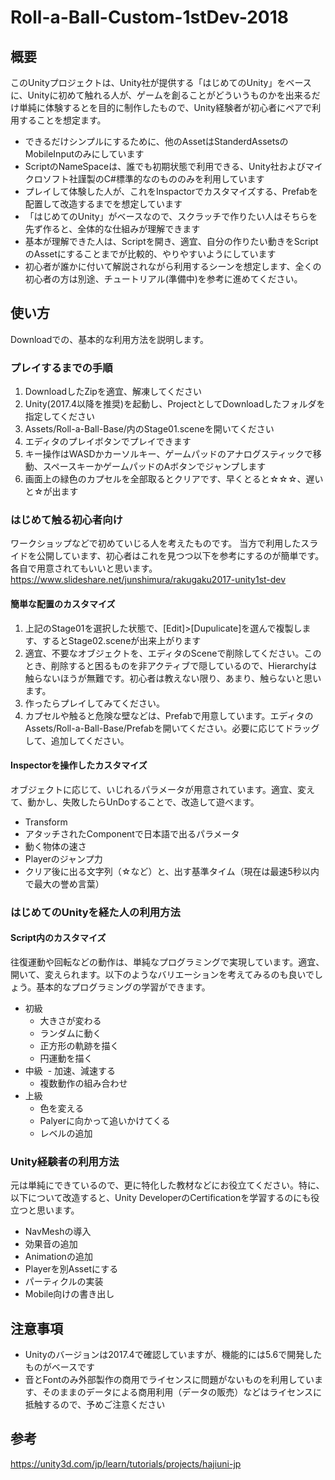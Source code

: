 # Roll-a-Ball-Custom-1stDev-2018
## 概要
このUnityプロジェクトは、Unity社が提供する「はじめてのUnity」をベースに、Unityに初めて触れる人が、ゲームを創ることがどういうものかを出来るだけ単純に体験するとを目的に制作したもので、Unity経験者が初心者にペアで利用することを想定ます。

- できるだけシンプルにするために、他のAssetはStanderdAssetsのMobileInputのみにしています
- ScriptのNameSpaceは、誰でも初期状態で利用できる、Unity社およびマイクロソフト社謹製のC#標準的なのもののみを利用しています
- プレイして体験した人が、これをInspactorでカスタマイズする、Prefabを配置して改造するまでを想定しています
- 「はじめてのUnity」がベースなので、スクラッチで作りたい人はそちらを先ず作ると、全体的な仕組みが理解できます
- 基本が理解できた人は、Scriptを開き、適宜、自分の作りたい動きをScriptのAssetにすることまでが比較的、やりやすいようにしています
- 初心者が誰かに付いて解説されながら利用するシーンを想定します、全くの初心者の方は別途、チュートリアル(準備中)を参考に進めてください。

## 使い方
Downloadでの、基本的な利用方法を説明します。
### プレイするまでの手順
1. DownloadしたZipを適宜、解凍してください
1. Unity(2017.4以降を推奨)を起動し、ProjectとしてDownloadしたフォルダを指定してください
1. Assets/Roll-a-Ball-Base/内のStage01.sceneを開いてください
1. エディタのプレイボタンでプレイできます
 1. キー操作はWASDかカーソルキー、ゲームパッドのアナログスティックで移動、スペースキーかゲームパッドのAボタンでジャンプします
 1. 画面上の緑色のカプセルを全部取るとクリアです、早くとると☆☆☆、遅いと☆が出ます
### はじめて触る初心者向け
ワークショップなどで初めていじる人を考えたものです。
当方で利用したスライドを公開しています、初心者はこれを見つつ以下を参考にするのが簡単です。各自で用意されてもいいと思います。
https://www.slideshare.net/junshimura/rakugaku2017-unity1st-dev
#### 簡単な配置のカスタマイズ
1. 上記のStage01を選択した状態で、[Edit]>[Dupulicate]を選んで複製します、するとStage02.sceneが出来上がります
1. 適宜、不要なオブジェクトを、エディタのSceneで削除してください。このとき、削除すると困るものを非アクティブで隠しているので、Hierarchyは触らないほうが無難です。初心者は教えない限り、あまり、触らないと思います。
1. 作ったらプレイしてみてください。
2. カプセルや触ると危険な壁などは、Prefabで用意しています。エディタのAssets/Roll-a-Ball-Base/Prefabを開いてください。必要に応じてドラッグして、追加してください。
#### Inspectorを操作したカスタマイズ
オブジェクトに応じて、いじれるパラメータが用意されています。適宜、変えて、動かし、失敗したらUnDoすることで、改造して遊べます。
- Transform 
- アタッチされたComponentで日本語で出るパラメータ
- 動く物体の速さ
- Playerのジャンプ力
- クリア後に出る文字列（☆など）と、出す基準タイム（現在は最速5秒以内で最大の誉め言葉）
### はじめてのUnityを経た人の利用方法
#### Script内のカスタマイズ
往復運動や回転などの動作は、単純なプログラミングで実現しています。適宜、開いて、変えられます。以下のようなバリエーションを考えてみるのも良いでしょう。基本的なプログラミングの学習ができます。
- 初級
  - 大きさが変わる
  - ランダムに動く
  - 正方形の軌跡を描く
  - 円運動を描く
- 中級
  - 加速、減速する
  - 複数動作の組み合わせ
- 上級
  - 色を変える
  - Palyerに向かって追いかけてくる
  - レベルの追加

### Unity経験者の利用方法
元は単純にできているので、更に特化した教材などにお役立てください。特に、以下について改造すると、Unity DeveloperのCertificationを学習するのにも役立つと思います。
- NavMeshの導入
- 効果音の追加
- Animationの追加
- Playerを別Assetにする
- パーティクルの実装
- Mobile向けの書き出し

## 注意事項
- Unityのバージョンは2017.4で確認していますが、機能的には5.6で開発したものがベースです
- 音とFontのみ外部製作の商用でライセンスに問題がないものを利用しています、そのままのデータによる商用利用（データの販売）などはライセンスに抵触するので、予めご注意ください

## 参考
https://unity3d.com/jp/learn/tutorials/projects/hajiuni-jp
